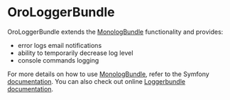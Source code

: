 # OroLoggerBundle

OroLoggerBundle extends the [MonologBundle](https://github.com/symfony/monolog-bundle) functionality and provides:

* error logs email notifications
* ability to temporarily decrease log level
* console commands logging

For more details on how to use [MonologBundle](https://github.com/symfony/monolog-bundle), refer to the Symfony [documentation](http://symfony.com/doc/current/logging.html). You can also check out online [Loggerbundle documentation](https://doc.oroinc.com/bundles/platform/LoggerBundle/).

